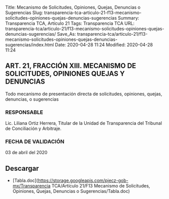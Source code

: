 Title: Mecanismo de Solicitudes, Opiniones, Quejas, Denuncias o Sugerencias
Slug: transparencia-tca-articulo-21-f13-mecanismo-solicitudes-opiniones-quejas-denuncias-sugerencias
Summary: Transparencia TCA, Artículo 21
Tags: Transparencia TCA
URL: transparencia-tca/articulo-21/f13-mecanismo-solicitudes-opiniones-quejas-denuncias-sugerencias/
Save_As: transparencia-tca/articulo-21/f13-mecanismo-solicitudes-opiniones-quejas-denuncias-sugerencias/index.html
Date: 2020-04-28 11:24
Modified: 2020-04-28 11:24


## ART. 21, FRACCIÓN XIII. MECANISMO DE SOLICITUDES, OPINIONES QUEJAS Y DENUNCIAS

Todo mecanismo de presentación directa de solicitudes, opiniones, quejas, denuncias, o sugerencias


### RESPONSABLE

Lic. Liliana Ortiz Herrera, Titular de la Unidad de Transparencia del Tribunal de Conciliación y Arbitraje.


### FECHA DE VALIDACIÓN

03 de abril del 2020



## Descargar


* [Tabla.doc](https://storage.googleapis.com/pjecz-gob-mx/Transparencia TCA/Artículo 21/F13 Mecanismo de Solicitudes, Opiniones, Quejas, Denuncias o Sugerencias/Tabla.doc)


